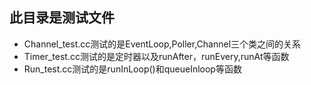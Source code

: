 ## 此目录是测试文件
- Channel_test.cc测试的是EventLoop,Poller,Channel三个类之间的关系
- Timer_test.cc测试的是定时器以及runAfter，runEvery,runAt等函数
- Run_test.cc测试的是runInLoop()和queueInloop等函数